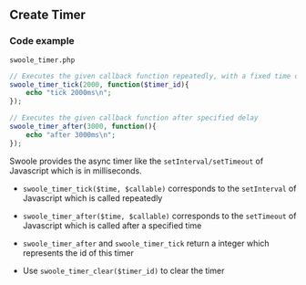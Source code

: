 ## Create Timer

### Code example

`swoole_timer.php`

``` php
// Executes the given callback function repeatedly, with a fixed time dalay between each call
swoole_timer_tick(2000, function($timer_id){
	echo "tick 2000ms\n";
});

// Executes the given callback function after specified delay
swoole_timer_after(3000, function(){
	echo "after 3000ms\n";
});
```

Swoole provides the async timer like the `setInterval/setTimeout` of Javascript which is in milliseconds.

- `swoole_timer_tick($time, $callable)` corresponds to the `setInterval` of Javascript which is called repeatedly

- `swoole_timer_after($time, $callable)` corresponds to the `setTimeout` of Javascript which is called after a specified time

- `swoole_timer_after` and `swoole_timer_tick` return a integer which represents the id of this timer

- Use `swoole_timer_clear($timer_id)` to clear the timer
